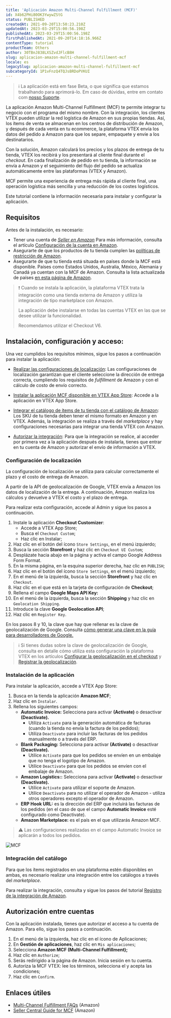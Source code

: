 ```yaml
---
title: 'Aplicación Amazon Multi-Channel Fulfillment (MCF)'
id: X4b62PHi80OK3YwywZStG
status: PUBLISHED
createdAt: 2021-09-20T13:50:23.210Z
updatedAt: 2023-03-29T15:00:56.198Z
publishedAt: 2023-03-29T15:00:56.198Z
firstPublishedAt: 2021-09-20T14:18:16.966Z
contentType: tutorial
productTeam: Others
author: 30TBnJ838LXSZvdJFlcB8H
slug: aplicacion-amazon-multi-channel-fulfillment-mcf
locale: es
legacySlug: aplicacion-amazon-multi-channel-fulfillment-mcf
subcategoryId: 1P1vFnzQ4TQJsBRDoPVKUI
---
```


>ℹ️ La aplicación está em fase Beta, o que significa que estamos trabalhando para aprimorá-lo. Em caso de dúvidas, entre em contato com <a href= "https://support.vtex.com/hc/pt-br/requests">nosso Suporte</a>.

La aplicación Amazon Multi-Channel Fulfillment (MCF) te permite integrar tu negocio con el programa del mismo nombre. Con la integración, los clientes VTEX pueden utilizar la red logística de Amazon en sus propias tiendas. Así, los ítems de venta se almacenan en los centros de distribución de Amazon, y después de cada venta en tu ecommerce, la plataforma VTEX envía los datos del pedido a Amazon para que los separe, empaquete y envíe a los destinatarios.

Con la solución, Amazon calculará los precios y los plazos de entrega de tu tienda, VTEX los recibirá y los presentará al cliente final durante el _checkout_. En cada finalización de pedido en tu tienda, la información se envía a Amazon y el seguimiento del flujo del pedido se actualiza automáticamente entre las plataformas (VTEX y Amazon).

MCF permite una experiencia de entrega más rápida al cliente final, una operación logística más sencilla y una reducción de los costes logísticos. 

Este tutorial contiene la información necesaria para instalar y configurar la aplicación. 

## Requisitos

Antes de la instalación, es necesario:

* Tener una cuenta de _[Seller en Amazon](https://sell.amazon.com/)_ Para más información, consulta el artículo [Configuración de la cuenta en Amazon](https://help.vtex.com/en/tracks/configurar-integracao-com-a-amazon--6sgd4Pagy3wNsWKBvmIFrP/43L0dpbjLBz6tcim1BbTzf).
* Asegurarte de que los productos de tu tienda cumplen las [políticas de restricción de Amazon](https://sellercentral.amazon.com/gp/help/external/200164330).
* Asegurarte de que tu tienda está situada en países donde la MCF está disponible. Países como Estados Unidos, Australia, México, Alemania y Canadá ya cuentan con la MCF de Amazon. Consulta la lista actualizada de países [en esta página de Amazon](https://sell.amazon.com/fulfillment-by-amazon/fba-multi-channel.html).

>❗ Cuando se instala la aplicación, la plataforma VTEX trata la integración como una tienda externa de Amazon y utiliza la integración de tipo marketplace con Amazon.
> <p>La aplicación debe instalarse en todas las cuentas VTEX en las que se desee utilizar la funcionalidad. 
> <p>Recomendamos utilizar el Checkout V6.

## Instalación, configuración y acceso:

Una vez cumplidos los requisitos mínimos, sigue los pasos a continuación para instalar la aplicación:

* [Realizar las configuraciones de localización](#configuracion-de-localizacion):
Las configuraciones de localización garantizan que el cliente seleccione la dirección de entrega correcta, cumpliendo los requisitos de _fulfillment_ de Amazon y con el cálculo de costo de envío correcto.

* [Instalar la aplicación MCF disponible en VTEX App Store](#instalacion-de-la-aplicacion):
Accede a la aplicación en VTEX App Store.

* [Integrar el catálogo de ítems de tu tienda con el catálogo de Amazon](#integracion-del-catalogo):
Los SKU de tu tienda deben tener el mismo formato en Amazon y en VTEX. Además, la integración se realiza a través del _marketplace_ y hay configuraciones necesarias para integrar una tienda VTEX con Amazon. 

* [Autorizar la integración](#autorizacion-entre-cuentas):
Para que la integración se realice, al acceder por primera vez a la aplicación después de instalarla, tienes que entrar en tu cuenta de Amazon y autorizar el envío de información a VTEX.

### Configuración de localización

La configuración de localización se utiliza para calcular correctamente el plazo y el costo de entrega de Amazon.  

A partir de la API de geolocalización de Google, VTEX envía a Amazon los datos de localización de la entrega. A continuación, Amazon realiza los cálculos y devuelve a VTEX el costo y el plazo de entrega. 

Para realizar esta configuración, accede al Admin y sigue los pasos a continuación.

1. Instale la aplicación **Checkout Customizer**: 
    * Accede a VTEX App Store;
    * Busca el `Checkout Custom`;
    * Haz clic en Instalar;
2. Haz clic en el botón del ícono `Store Settings`, en el menú izquierdo;
3. Busca la sección **Storefront** y haz clic en `Checkout UI Custom`;
4. Desplázate hacia abajo en la página y activa el campo <i class="fas fa-toggle-on"></i> Google Address Form Format.
5. En la misma página, en la esquina superior derecha, haz clic en `PUBLISH`;
6. Haz clic en el botón del ícono `Store Settings`, en el menú izquierdo;
7. En el menú de la izquierda, busca la sección **Storefront** y haz clic en `Checkout`.
8. Haz clic en el <i class="fas fa-cog"></i> que está en la tarjeta de configuración de **Checkout**;
9. Rellena el campo **Google Maps API Key:**
10. En el menú de la izquierda, busca la sección **Shipping** y haz clic en `Geolocation Shipping`.
11. Introduce la clave **Google Geolocation API**;
12. Haz clic en `Register Key`.

En los pasos 8 y 10, la clave que hay que rellenar es la clave de geolocalización de Google. Consulta [cómo generar una clave en la guía para desarrolladores de Google.](https://developers.google.com/maps/documentation/geocoding/overview) 

>ℹ️ Si tienes dudas sobre la clave de geolocalización de Google, consulta en detalle cómo utiliza esta configuración la plataforma VTEX en los artículos [ Configurar la geolocalización en el checkout](https://help.vtex.com/es/tutorial/geolocalizacion-en-el-checkout--tutorials_4345) y [Registrar la geolocalización](https://help.vtex.com/es/tutorial/gestionar-geolocalizacion--tutorials_138).

### Instalación de la aplicación

Para instalar la aplicación, accede a VTEX App Store:

1. Busca en la tienda la aplicación **Amazon MCF**;
2. Haz clic en `Instalar`.
3. Rellena los siguientes campos: 
    * **Automatic Invoice:** Selecciona <i class="fa-toggle-on"></i> para activar **(Activate)** o desactivar **(Deactivate).**
        * Utiliza `Activate` para la generación automática de facturas (cuando la tienda no envía la factura de los pedidos); 
        * Utiliza `Deactivate` para incluir las facturas de los pedidos manualmente o a través del ERP.
    * **Blank Packaging:** Selecciona <i class="fa-toggle-on"></i> para activar **(Activate)** o desactivar **(Deactivate).**
        * Utilice `Activate` para que los pedidos se envíen en un embalaje que no tenga el logotipo de Amazon.
        * Utilice `Deactivate` para que los pedidos se envíen con el embalaje de Amazon.
    * **Amazon Logistics::** Selecciona <i class="fa-toggle-on"></i> para activar **(Activate)** o desactivar **(Deactivate).**
        * Utilice `Activate` para utilizar el soporte de Amazon.
        * Utilice `Deactivate` para no utilizar el operador de Amazon - utiliza otros operadores excepto el operador de Amazon.
    * **ERP Hook URL:** es la dirección del ERP que incluirá las facturas de los pedidos (en el caso de que el campo **Automatic Invoice** esté configurado como Deactivate).
    * **Amazon Marketplace:** es el país en el que utilizarás Amazon MCF.

>⚠️ Las configuraciones realizadas en el campo Automatic Invoice se aplicarán a todos los pedidos.

![MCF](//images.ctfassets.net/alneenqid6w5/1fPmofbBRr6kge5qzfHvXV/604c465dd3344b9cc04b722d03cb5005/Amazon_MCF_EN.PNG)

### Integración del catálogo

Para que los ítems registrados en una plataforma estén disponibles en ambas, es necesario realizar una integración entre los catálogos a través del _marketplace_. 

Para realizar la integración, consulta y sigue los pasos del tutorial [Registro de la integración de Amazon](https://help.vtex.com/en/tracks/configurar-integracao-com-a-amazon--6sgd4Pagy3wNsWKBvmIFrP/5J9CWPIbYQdAegJJWGsxan).

## Autorización entre cuentas

Con la aplicación instalada, tienes que autorizar el acceso a tu cuenta de Amazon. Para ello, sigue los pasos a continuación.

1. En el menú de la izquierda, haz clic en el ícono de Aplicaciones;
2. En **Gestión de aplicaciones**, haz clic en `Mis aplicaciones`;
3. Selecciona **Amazon MCF (Multi-Channel Fulfillment);**
4. Haz clic en `Authorize`;
5. Serás redirigido a la página de Amazon. Inicia sesión en tu cuenta.
6. Autoriza la MCF VTEX: lee los términos, selecciona el <i class="far fa-check-square"></i> y acepta las condiciones;
7. Haz clic en `Confirm`.

## Enlaces útiles 

* [Multi-Channel Fulfillment FAQs](https://supplychain.amazon.com/support) (Amazon)
* [Seller Central Guide for MCF](https://supplychain.amazon.com/learn/seller-central-guide) (Amazon)
